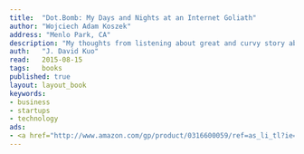 ```yaml
---
title:	"Dot.Bomb: My Days and Nights at an Internet Goliath"
author: "Wojciech Adam Koszek"
address: "Menlo Park, CA"
description: "My thoughts from listening about great and curvy story about Value America"
auth:	"J. David Kuo"
read:	2015-08-15
tags:	books
published: true
layout: layout_book
keywords:
- business
- startups
- technology
ads:
- <a href="http://www.amazon.com/gp/product/0316600059/ref=as_li_tl?ie=UTF8&camp=1789&creative=390957&creativeASIN=0316600059&linkCode=as2&tag=wkoszek-20&linkId=54XCTO4RW56TV2RY"><img border="0" src="http://ws-na.amazon-adsystem.com/widgets/q?_encoding=UTF8&ASIN=0316600059&Format=_SL160_&ID=AsinImage&MarketPlace=US&ServiceVersion=20070822&WS=1&tag=wkoszek-20" ></a><img src="http://ir-na.amazon-adsystem.com/e/ir?t=wkoszek-20&l=as2&o=1&a=0316600059" width="1" height="1" border="0" alt="" style="border:none !important; margin:0px !important;" />
---
```


